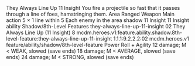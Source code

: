 <ability>
  <name>They Always Line Up</name>
  <cost>11 Insight</cost>
  <flavor>You fire a projectile so fast that it passes through a line of foes, hamstringing them.</flavor>
  <keywords>
    <keyword>Area</keyword>
    <keyword>Ranged</keyword>
    <keyword>Weapon</keyword>
  </keywords>
  <type>Main action</type>
  <distance>5 × 1 line within 5</distance>
  <target>Each enemy in the area</target>
  <metadata>
    <class>shadow</class>
    <cost>11 Insight</cost>
    <cost_amount>11</cost_amount>
    <cost_resource>Insight</cost_resource>
    <feature_type>ability</feature_type>
    <file_dpath>Shadow/8th-Level Features</file_dpath>
    <item_id>they-always-line-up-11-insight</item_id>
    <item_index>02</item_index>
    <item_name>They Always Line Up (11 Insight)</item_name>
    <level>8</level>
    <scc>mcdm.heroes.v1:feature.ability.shadow.8th-level-feature:they-always-line-up-11-insight</scc>
    <scdc>1.1.1:9.2.2.2:02</scdc>
    <source>mcdm.heroes.v1</source>
    <type>feature/ability/shadow/8th-level-feature</type>
  </metadata>
  <effects>
    <effect type="roll">
      <roll>Power Roll + Agility</roll>
      <t1>12 damage; M &lt; WEAK, slowed (save ends)</t1>
      <t2>18 damage; M &lt; AVERAGE, slowed (save ends)</t2>
      <t3>24 damage; M &lt; STRONG, slowed (save ends)</t3>
    </effect>
  </effects>
</ability>
